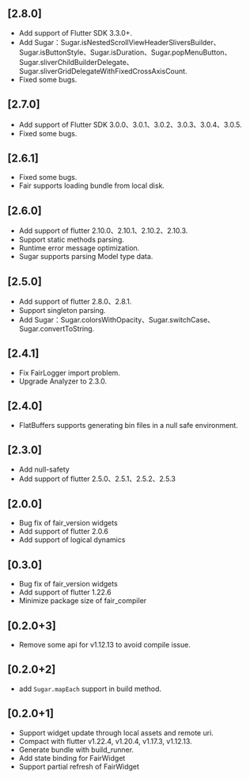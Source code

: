 ## [2.8.0]
* Add support of Flutter SDK 3.3.0+.
* Add Sugar：Sugar.isNestedScrollViewHeaderSliversBuilder、Sugar.isButtonStyle、Sugar.isDuration、Sugar.popMenuButton、Sugar.sliverChildBuilderDelegate、Sugar.sliverGridDelegateWithFixedCrossAxisCount.
* Fixed some bugs.

## [2.7.0]
* Add support of Flutter SDK 3.0.0、3.0.1、3.0.2、3.0.3、3.0.4、3.0.5.
* Fixed some bugs.

## [2.6.1]
* Fixed some bugs.
* Fair supports loading bundle from local disk.

## [2.6.0]
* Add support of flutter 2.10.0、2.10.1、2.10.2、2.10.3.
* Support static methods parsing.
* Runtime error message optimization.
* Sugar supports parsing Model type data.

## [2.5.0]
* Add support of flutter 2.8.0、2.8.1.
* Support singleton parsing.
* Add Sugar：Sugar.colorsWithOpacity、Sugar.switchCase、Sugar.convertToString.

## [2.4.1]
* Fix FairLogger import problem.
* Upgrade Analyzer to 2.3.0.

## [2.4.0]
* FlatBuffers supports generating bin files in a null safe environment.

## [2.3.0]
* Add null-safety
* Add support of flutter 2.5.0、2.5.1、2.5.2、2.5.3

## [2.0.0]
* Bug fix of fair_version widgets
* Add support of flutter 2.0.6
* Add support of logical dynamics

## [0.3.0]
* Bug fix of fair_version widgets
* Add support of flutter 1.22.6
* Minimize package size of fair_compiler

## [0.2.0+3]
* Remove some api for v1.12.13 to avoid compile issue.

## [0.2.0+2]
* add `Sugar.mapEach` support in build method.

## [0.2.0+1]
* Support widget update through local assets and remote uri.
* Compact with flutter v1.22.4, v1.20.4, v1.17.3, v1.12.13.
* Generate bundle with build_runner.
* Add state binding for FairWidget
* Support partial refresh of FairWidget